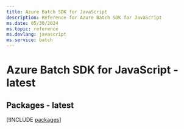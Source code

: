 ```yaml
---
title: Azure Batch SDK for JavaScript
description: Reference for Azure Batch SDK for JavaScript
ms.date: 05/30/2024
ms.topic: reference
ms.devlang: javascript
ms.service: batch
---
```

# Azure Batch SDK for JavaScript - latest
## Packages - latest
[!INCLUDE [packages](batch-index.md)]